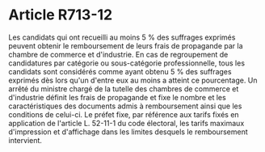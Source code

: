 # Article R713-12

Les candidats qui ont recueilli au moins 5 % des suffrages exprimés peuvent obtenir le remboursement de leurs frais de propagande par la chambre de commerce et d'industrie. En cas de regroupement de candidatures par catégorie ou sous-catégorie professionnelle, tous les candidats sont considérés comme ayant obtenu 5 % des suffrages exprimés dès lors qu'un d'entre eux au moins a atteint ce pourcentage.   Un arrêté du ministre chargé de la tutelle des chambres de commerce et d'industrie définit les frais de propagande et fixe le nombre et les caractéristiques des documents admis à remboursement ainsi que les conditions de celui-ci.   Le préfet fixe, par référence aux tarifs fixés en application de l'article L. 52-11-1 du code électoral, les tarifs maximaux d'impression et d'affichage dans les limites desquels le remboursement intervient.